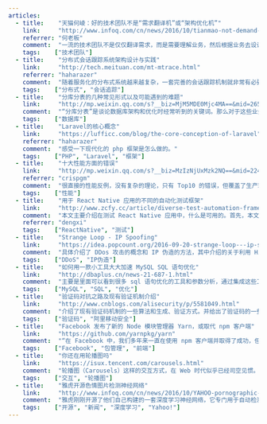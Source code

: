 ```yaml
---
articles:
  - title:    "天猫何崚：好的技术团队不是“需求翻译机”或“架构优化机”"
    link:     "http://www.infoq.com/cn/news/2016/10/tianmao-not-demand-translation-a"
    referrer: "何老板"
    comment:  "一流的技术团队不是仅仅翻译需求，而是需要理解业务，然后根据业务去设计架构，让架构对业务有可伸缩性。"
    tags:    ["技术团队"]
  - title:    "分布式会话跟踪系统架构设计与实践"
    link:     "http://tech.meituan.com/mt-mtrace.html"
    referrer: "haharazer"
    comment:  "随着服务化的分布式系统越来越复杂，一套完善的会话跟踪机制就非常有必要，这篇文章较详细的介绍了美团在其微服务架构下是怎么做会话跟踪的。"
    tags:    ["分布式", "会话追踪"]
  - title:    "分库分表的几种常见形式以及可能遇到的难题"
    link:     "http://mp.weixin.qq.com/s?__biz=MjM5MDE0Mjc4MA==&mid=2650994413&idx=1&sn=24a01089ee47793b5d82381b04a34499&chksm=bdbf0ebe8ac887a8a75a0cd9226bb7e0427f1a77c43323d14dc6932c7dc77555531bce5dce0f&mpshare=1&scene=1&srcid=1017DNMoAoV9TjGya9P9azPN#rd"
    comment:  "“分库分表”是谈论数据库架构和优化时经常听到的关键词。那么对于这些业务量正在高速增长的公司，它有那么容易实践吗？笔者整理了分库分表中可能遇到的一些问题，并结合以往经验介绍了对应的解决思路和建议。"
    tags:    ["数据库"]
  - title:    "Laravel的核心概念"
    link:     "https://lufficc.com/blog/the-core-conception-of-laravel"
    referrer: "haharazer"
    comment:  "感受一下现代化的 php 框架是怎么做的。"
    tags:    ["PHP", "Laravel", "框架"]
  - title:    "十大性能方面的错误"
    link:     "http://mp.weixin.qq.com/s?__biz=MzIzNjUxMzk2NQ==&mid=2247483872&idx=1&sn=05311c74bfdda462dba899656401f191&chksm=e8d7fe22dfa07734d61edf70ee0841d994824e52186c38c3f7fc4e696116baeba3ca5173cf78#rd"
    referrer: "crispgm"
    comment:  "很直接的性能反例，没有复杂的理论，只有 Top10 的错误，但覆盖了生产环境中常见的情况。"
    tags:    ["性能"]
  - title:    "用于 React Native 应用的不同的自动化测试框架"
    link:     "http://www.zcfy.cc/article/diverse-test-automation-frameworks-for-react-native-apps-1208.html"
    comment:  "本文主要介绍在测试 React Native 应用中，什么是可用的。首先，本文在介绍如何进行测试之前解释了 React Native 的一些关键特征；其次，本文从单元、集成、功能测试三个角度对测试方法和框架进行分类，并为每一类提供了实例；最后，本文就如何使用流行的开源自动化测试框架来对功能型应用进行测试提供了一些简单实例。"
    referrer: "dengxi"
    tags:    ["ReactNative", "测试"]
  - title:    "Strange Loop - IP Spoofing"
    link:     "https://idea.popcount.org/2016-09-20-strange-loop---ip-spoofing/"
    comment:  "具体介绍了 DDos 攻击的概念和 IP 伪造的方法，其中介绍的关于利用 Hilbert Curve 曲线描绘 IP 分布的方法值得学习。"
    tags:    ["DDoS", "IP伪造"]
  - title:    "如何用一款小工具大大加速 MySQL SQL 语句优化"
    link:     "http://dbaplus.cn/news-21-687-1.html"
    comment:  "主要是里面可以看到很多 sql 语句优化的工具和参数分析，通过集成这些工具进行写成分析一个 sql 语句的优化工具。"
    tags:    ["MySQL", "SQL", "优化"]
  - title:    "验证码对抗之路及现有验证机制介绍"
    link:     "http://www.cnblogs.com/alisecurity/p/5581049.html"
    comment:  "介绍了现有验证码机制的一些算法和生成、验证方式。并给出了验证码的一些破解方法研究。"
    tags:    ["验证码", "阿里移动安全"]
  - title:    "Facebook 发布了新的 Node 模块管理器 Yarn，或取代 npm 客户端"
    link:     "https://github.com/yarnpkg/yarn"
    comment:  "“在 Facebook 中，我们多年来一直在使用 npm 客户端并取得了成功，但随着代码仓库与团队人数的增长，我们在一致性、安全性以及性能方面遇到了挑战。在尝试解决每个方面的问题后，我们最终决定着手打造一套新的客户端解决方案，以帮助我们更可靠地管理依赖。我们把这个客户端工具称为 Yarn —— 更加快速、可靠、安全的 npm 客户端的替代品。”"
    tags:    ["Facebook", "包管理", "前端"]
  - title:    "你还在用轮播图吗"
    link:     "https://isux.tencent.com/carousels.html"
    comment:  "轮播图（Carousels）这样的交互方式，在 Web 时代似乎已经司空见惯。事实上，轮播图的点击率通常都很低，转化效果也并不好，却往往占用了页面最抢眼的大面积位置。作为研发，我们也需要了解业务的方方面面，交互设计也不例外。"
    tags:    ["交互", "轮播图"]
  - title:    "雅虎开源色情图片检测神经网络"
    link:     "http://www.infoq.com/cn/news/2016/10/YAHOO-pornographic-detection-ne"
    comment:  "雅虎刚刚开源了他们自己构建的一套深度学习神经网络，它专门用于自动检测图片是否含有色情内容。"
    tags:    ["开源", "新闻", "深度学习", "Yahoo!"]
---
```

